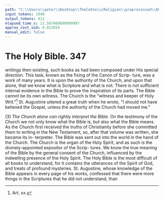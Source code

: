 ```yaml
---
path: "C:\\Users\\peter\\Desktop\\TheCatholicReligion\\preprocessed\\00366.jpg"
input_tokens: 1948
output_tokens: 412
elapsed_time_s: 11.587469899999997
approx_cost_usd: 0.012024
manual_edit: false
---
```

# The Holy Bible. 347

writings then existing, such books as had been
composed under His special direction. This
task, known as the fixing of the Canon of Scrip-
ture, was a work of many years. It is upon the
authority of the Church, and upon that alone,
that we know what is Scripture and what is
not. There is not sufficient internal evidence in
the Bible to prove the inspiration of its parts.
The Bible cannot be its own witness. The
Church is the "witness and keeper of Holy
Writ."[^1] St. Augustine uttered a great truth
when he wrote, "I should not have believed the
Gospel, unless the authority of the Church had
moved me."

(3) *The Church alone can rightly interpret the
Bible.* On the testimony of the Church we not
only know what the Bible is, but also what the
Bible means. As the Church first received the
truths of Christianity before she committed
them to writing in the New Testament, so, after
that volume was written, she became its in-
terpreter. The Bible was sent out into the
world in the hand of the Church. The Church
is the organ of the Holy Spirit, and as such is
the divinely-appointed expositor of the Scrip-
tures. We know the true meaning of the Bible
by the general consent of the Church, influenced
by the indwelling presence of the Holy Spirit.
The Holy Bible is the most difficult of all books
to understand, for it contains the utterances of
the Spirit of God, and treats of profound
mysteries. St. Augustine, whose knowledge
of the Bible appears in every page of his works,
confessed that there were more things in the
Scriptures that he did not understand, than

[^1]: Art. xx.